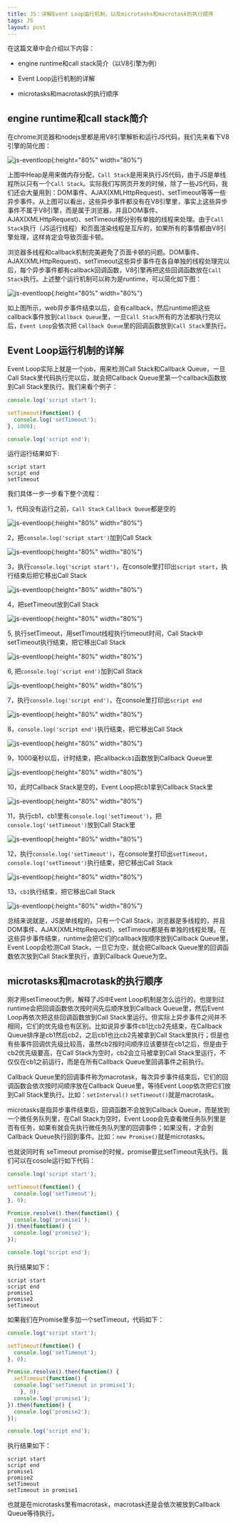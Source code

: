 ```yaml
---
title: JS：详解Event Loop运行机制，以及microtasks和macrotask的执行顺序
tags: JS
layout: post
---
```


在这篇文章中会介绍以下内容：
- engine runtime和call stack简介（以V8引擎为例）

- Event Loop运行机制的详解

- microtasks和macrotask的执行顺序

## engine runtime和call stack简介

在chrome浏览器和nodejs里都是用V8引擎解析和运行JS代码，我们先来看下V8引擎的简化图：

![js-eventloop](/assets/images/posts/js/js-eventloop01.png){:height="80%" width="80%"}

上图中Heap是用来做内存分配，```Call Stack```是用来执行JS代码，由于JS是单线程所以只有一个```Call Stack```。实际我们写网页开发的时候，除了一些JS代码，我们还会大量用到：DOM事件、AJAX(XMLHttpRequest)、setTimeout等等一些异步事件。从上图可以看出，这些异步事件都没有在V8引擎里，事实上这些异步事件不属于V8引擎，而是属于浏览器，并且DOM事件、AJAX(XMLHttpRequest)、setTimeout都分别有单独的线程来处理。由于```Call Stack```执行（JS运行线程）和页面渲染线程是互斥的，如果所有的事情都由V8引擎处理，这样肯定会导致页面卡顿。


浏览器多线程和callback机制完美避免了页面卡顿的问题。DOM事件、AJAX(XMLHttpRequest)、setTimeout这些异步事件在各自单独的线程处理完以后，每个异步事件都有callback回调函数，V8引擎再把这些回调函数放在```Call Stack```执行。上述整个运行机制可以称为是runtime，可以简化如下图：

![js-eventloop](/assets/images/posts/js/js-eventloop02.png){:height="80%" width="80%"}

如上图所示，web异步事件结束以后，会有callback，然后runtime把这些callback事件放到```Callback Queue```里，一旦```Call Stack```所有的方法都执行完以后，```Event Loop```会依次把 ```Callback Queue```里的回调函数放到```Call Stack```里执行。

## Event Loop运行机制的详解

Event Loop实际上就是一个job，用来检测Call Stack和Callback Queue，一旦Call Stack里代码执行完以后，就会把Callback Queue里第一个callback函数放到Call Stack里执行。我们来看个例子：

```js
console.log('script start');

setTimeout(function() {
  console.log('setTimeout');
}, 1000);

console.log('script end');
```
运行运行结果如下:

```
script start
script end
setTimeout
```
我们具体一步一步看下整个流程：


1，代码没有运行之前，```Call Stack``` ```Callback Queue```都是空的 

![js-eventloop](/assets/images/posts/js/js-eventloop03.png){:height="80%" width="80%"}


2，把```console.log('script start')```加到Call Stack

![js-eventloop](/assets/images/posts/js/js-eventloop04.png){:height="80%" width="80%"}

3，执行```console.log('script start')```，在console里打印出```script start```，执行结束后把它移出Call Stack

![js-eventloop](/assets/images/posts/js/js-eventloop05.png){:height="80%" width="80%"}

4，把setTimeout放到Call Stack

![js-eventloop](/assets/images/posts/js/js-eventloop06.png){:height="80%" width="80%"}

5, 执行setTimeout，用setTimout线程执行timeout时间，Call Stack中setTimeout执行结束，把它移出Call Stack

![js-eventloop](/assets/images/posts/js/js-eventloop07.png){:height="80%" width="80%"}

6, 把```console.log('script end')```加到Call Stack

![js-eventloop](/assets/images/posts/js/js-eventloop08.png){:height="80%" width="80%"}

7，执行```console.log('script end')```，在console里打印出```script end```

![js-eventloop](/assets/images/posts/js/js-eventloop09.png){:height="80%" width="80%"}


8，```console.log('script end')```执行结束，把它移出Call Stack


![js-eventloop](/assets/images/posts/js/js-eventloop10.png){:height="80%" width="80%"}

9，1000毫秒以后，计时结束，把callback```cb1```函数放到Callback Queue里

![js-eventloop](/assets/images/posts/js/js-eventloop11.png){:height="80%" width="80%"}

10，此时Callback Stack是空的，Event Loop把cb1拿到Callback Stack里

![js-eventloop](/assets/images/posts/js/js-eventloop12.png){:height="80%" width="80%"}

11，执行cb1，cb1里有```console.log('setTimeout')```，把```console.log('setTimeout')```放到Call Stack里

![js-eventloop](/assets/images/posts/js/js-eventloop13.png){:height="80%" width="80%"}

12，执行```console.log('setTimeout')```，在console里打印出```setTimeout```，```console.log('setTimeout')```执行结束，把它移出Call Stack

![js-eventloop](/assets/images/posts/js/js-eventloop14.png){:height="80%" width="80%"}

13，```cb1```执行结束，把它移出Call Stack

![js-eventloop](/assets/images/posts/js/js-eventloop15.png){:height="80%" width="80%"}


总结来说就是，JS是单线程的，只有一个Call Stack，浏览器是多线程的，并且DOM事件、AJAX(XMLHttpRequest)、setTimeout都是有单独的线程处理。在这些异步事件结束，runtime会把它们的callback按顺序放到Callback Queue里，Event Loop会检测Call Stack，一旦它为空，就会把Callback Queue里的回调函数依次放到Call Stack里执行，直到Callback Queue为空。

## microtasks和macrotask的执行顺序

刚才用setTimeout为例，解释了JS中Event Loop机制是怎么运行的，也提到过runtime会把回调函数依次按时间先后顺序放到Callback Queue里，然后Event Loop再依次把这些回调函数放到Call Stack里运行。但实际上异步事件之间并不相同，它们的优先级也有区别。比如说异步事件cb1比cb2先结束，在Callback Queue排序是cb1然后cb2，之后cb1也比cb2先被拿到Call Stack里执行；但是也有些事件回调优先级比较高，虽然cb2按时间顺序应该要排在cb1之后，但是由于cb2优先级要高，在Call Stack为空时，cb2会立马被拿到Call Stack里运行，不仅仅在cb1之前运行，而是在所有Callback Queue里回调事件之前执行。


Callback Queue里的回调事件称为macrotask，每次异步事件结束后，它们的回调函数会依次按时间顺序放在Callback Queue里，等待Event Loop依次把它们放到Call Stack里执行。比如：```setInterval()``` ```setTimeout()```就是macrotask。


microtasks是指异步事件结束后，回调函数不会放到Callback Queue，而是放到一个微任务队列里，在Call Stack为空时，Event Loop会先查看微任务队列里是否有任务，如果有就会先执行微任务队列里的回调事件；如果没有，才会到Callback Queue执行回到事件。比如：```new Promise()```就是microtasks。


也就说同时有 seTimeout promise的时候，promise要比setTimeout先执行。我们可以在cosole运行如下代码：

```js
console.log('script start');

setTimeout(function() {
  console.log('setTimeout');
}, 0);

Promise.resolve().then(function() {
  console.log('promise1');
}).then(function() {
  console.log('promise2');
});

console.log('script end');
```
执行结果如下：

```
script start
script end
promise1
promise2
setTimeout
```

如果我们在Promise里多加一个setTimeout，代码如下：
```js
console.log('script start');

setTimeout(function() {
  console.log('setTimeout');
}, 0);

Promise.resolve().then(function() {
  setTimeout(function() {
  console.log('setTimeout in promise1');
    }, 0);  
  console.log('promise1');
}).then(function() {
  console.log('promise2');
});

console.log('script end');
```
执行结果如下：

```
script start
script end
promise1
promise2
setTimeout
setTimeout in promise1
```
也就是在microtasks里有macrotask，macrotask还是会依次被放到Callback Queue等待执行。


